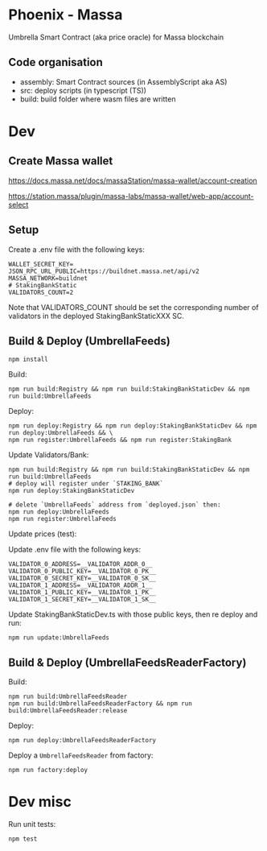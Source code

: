 # Phoenix - Massa

Umbrella Smart Contract (aka price oracle) for Massa blockchain

## Code organisation

* assembly: Smart Contract sources (in AssemblyScript aka AS)
* src: deploy scripts (in typescript (TS))
* build: build folder where wasm files are written

# Dev

## Create Massa wallet

https://docs.massa.net/docs/massaStation/massa-wallet/account-creation

https://station.massa/plugin/massa-labs/massa-wallet/web-app/account-select


## Setup

Create a .env file with the following keys:

```
WALLET_SECRET_KEY=
JSON_RPC_URL_PUBLIC=https://buildnet.massa.net/api/v2
MASSA_NETWORK=buildnet
# StakingBankStatic
VALIDATORS_COUNT=2
```

Note that VALIDATORS_COUNT should be set the corresponding number of validators in the deployed StakingBankStaticXXX SC.

## Build & Deploy (UmbrellaFeeds)

```commandline
npm install
```

Build:

```commandline
npm run build:Registry && npm run build:StakingBankStaticDev && npm run build:UmbrellaFeeds
```

Deploy:

```commandline
npm run deploy:Registry && npm run deploy:StakingBankStaticDev && npm run deploy:UmbrellaFeeds && \
npm run register:UmbrellaFeeds && npm run register:StakingBank
```

Update Validators/Bank:


```commandline
npm run build:Registry && npm run build:StakingBankStaticDev && npm run build:UmbrellaFeeds
# deploy will register under `STAKING_BANK`
npm run deploy:StakingBankStaticDev

# delete `UmbrellaFeeds` address from `deployed.json` then:
npm run deploy:UmbrellaFeeds 
npm run register:UmbrellaFeeds
```

Update prices (test):

Update .env file with the following keys:

```commandline
VALIDATOR_0_ADDRESS=__VALIDATOR_ADDR_0__
VALIDATOR_0_PUBLIC_KEY=__VALIDATOR_0_PK__
VALIDATOR_0_SECRET_KEY=__VALIDATOR_0_SK__
VALIDATOR_1_ADDRESS=__VALIDATOR_ADDR_1__
VALIDATOR_1_PUBLIC_KEY=__VALIDATOR_1_PK__
VALIDATOR_1_SECRET_KEY=__VALIDATOR_1_SK__
```

Update StakingBankStaticDev.ts with those public keys, then re deploy and run:

```commandline
npm run update:UmbrellaFeeds
```

## Build & Deploy (UmbrellaFeedsReaderFactory)

Build:

```commandline
npm run build:UmbrellaFeedsReader
npm run build:UmbrellaFeedsReaderFactory && npm run build:UmbrellaFeedsReader:release
```

Deploy:

```commandline
npm run deploy:UmbrellaFeedsReaderFactory
```

Deploy a `UmbrellaFeedsReader` from factory:

```commandline
npm run factory:deploy
```

# Dev misc

Run unit tests:

```commandline
npm test
```
